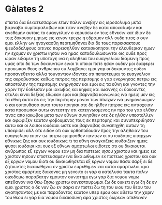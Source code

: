 # Gàlates 2
επειτα δια δεκατεσσαρων ετων παλιν ανεβην εις ιεροσολυμα μετα βαρναβα συμπαραλαβων και τιτον
ανεβην δε κατα αποκαλυψιν και ανεθεμην αυτοις το ευαγγελιον ο κηρυσσω εν τοις εθνεσιν κατ ιδιαν δε τοις δοκουσιν μηπως εις κενον τρεχω η εδραμον
αλλ ουδε τιτος ο συν εμοι ελλην ων ηναγκασθη περιτμηθηναι
δια δε τους παρεισακτους ψευδαδελφους οιτινες παρεισηλθον κατασκοπησαι την ελευθεριαν ημων ην εχομεν εν χριστω ιησου ινα ημας καταδουλωσωνται
οις ουδε προς ωραν ειξαμεν τη υποταγη ινα η αληθεια του ευαγγελιου διαμεινη προς υμας
απο δε των δοκουντων ειναι τι οποιοι ποτε ησαν ουδεν μοι διαφερει προσωπον θεος ανθρωπου ου λαμβανει εμοι γαρ οι δοκουντες ουδεν προσανεθεντο
αλλα τουναντιον ιδοντες οτι πεπιστευμαι το ευαγγελιον της ακροβυστιας καθως πετρος της περιτομης
ο γαρ ενεργησας πετρω εις αποστολην της περιτομης ενηργησεν και εμοι εις τα εθνη
και γνοντες την χαριν την δοθεισαν μοι ιακωβος και κηφας και ιωαννης οι δοκουντες στυλοι ειναι δεξιας εδωκαν εμοι και βαρναβα κοινωνιας ινα ημεις μεν εις τα εθνη αυτοι δε εις την περιτομην
μονον των πτωχων ινα μνημονευωμεν ο και εσπουδασα αυτο τουτο ποιησαι
οτε δε ηλθεν πετρος εις αντιοχειαν κατα προσωπον αυτω αντεστην οτι κατεγνωσμενος ην
προ του γαρ ελθειν τινας απο ιακωβου μετα των εθνων συνησθιεν οτε δε ηλθον υπεστελλεν και αφωριζεν εαυτον φοβουμενος τους εκ περιτομης
και συνυπεκριθησαν αυτω και οι λοιποι ιουδαιοι ωστε και βαρναβας συναπηχθη αυτων τη υποκρισει
αλλ οτε ειδον οτι ουκ ορθοποδουσιν προς την αληθειαν του ευαγγελιου ειπον τω πετρω εμπροσθεν παντων ει συ ιουδαιος υπαρχων εθνικως ζης και ουκ ιουδαικως τι τα εθνη αναγκαζεις ιουδαιζειν
ημεις φυσει ιουδαιοι και ουκ εξ εθνων αμαρτωλοι
ειδοτες οτι ου δικαιουται ανθρωπος εξ εργων νομου εαν μη δια πιστεως ιησου χριστου και ημεις εις χριστον ιησουν επιστευσαμεν ινα δικαιωθωμεν εκ πιστεως χριστου και ουκ εξ εργων νομου διοτι ου δικαιωθησεται εξ εργων νομου πασα σαρξ
ει δε ζητουντες δικαιωθηναι εν χριστω ευρεθημεν και αυτοι αμαρτωλοι αρα χριστος αμαρτιας διακονος μη γενοιτο
ει γαρ α κατελυσα ταυτα παλιν οικοδομω παραβατην εμαυτον συνιστημι
εγω γαρ δια νομου νομω απεθανον ινα θεω ζησω
χριστω συνεσταυρωμαι ζω δε ουκετι εγω ζη δε εν εμοι χριστος ο δε νυν ζω εν σαρκι εν πιστει ζω τη του υιου του θεου του αγαπησαντος με και παραδοντος εαυτον υπερ εμου
ουκ αθετω την χαριν του θεου ει γαρ δια νομου δικαιοσυνη αρα χριστος δωρεαν απεθανεν
